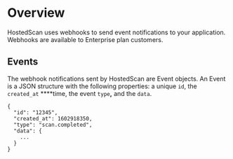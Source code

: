 # Overview

HostedScan uses webhooks to send event notifications to your application. Webhooks are available to Enterprise plan customers.

## Events

The webhook notifications sent by HostedScan are Event objects. An Event is a JSON structure with the following properties: a unique `id`, the `created_at` ****time, the event `type`**,** and the `data`. 

```text
{
  "id": "12345",
  "created_at": 1602918350,
  "type": "scan.completed",
  "data": {
    ...
  }
}
```



